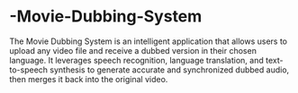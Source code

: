 # -Movie-Dubbing-System
The Movie Dubbing System is an intelligent application that allows users to upload any video file and receive a dubbed version in their chosen language. It leverages speech recognition, language translation, and text-to-speech synthesis to generate accurate and synchronized dubbed audio, then merges it back into the original video.
